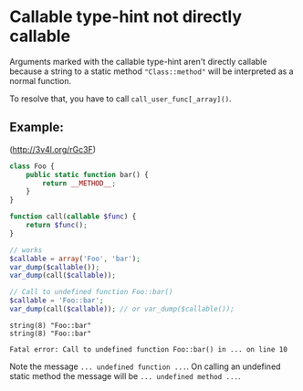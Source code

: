 Callable type-hint not directly callable
========================================

Arguments marked with the callable type-hint aren't directly callable
because a string to a static method `"Class::method"` will be interpreted
as a normal function.

To resolve that, you have to call `call_user_func[_array]()`.

Example:
--------
(http://3v4l.org/rGc3F)

```php
class Foo {
    public static function bar() {
        return __METHOD__;
    }
}

function call(callable $func) {
    return $func();
}

// works
$callable = array('Foo', 'bar');
var_dump($callable());
var_dump(call($callable));

// Call to undefined function Foo::bar()
$callable = 'Foo::bar';
var_dump(call($callable)); // or var_dump($callable());
```

```
string(8) "Foo::bar"
string(8) "Foo::bar"

Fatal error: Call to undefined function Foo::bar() in ... on line 10
```

Note the message `... undefined function ...`.
On calling an undefined static method the message will be `... undefined method ...`.
